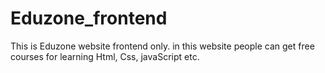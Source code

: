 # Eduzone_frontend
This is Eduzone website frontend only. in this website people can get free courses for learning Html, Css, javaScript etc.

